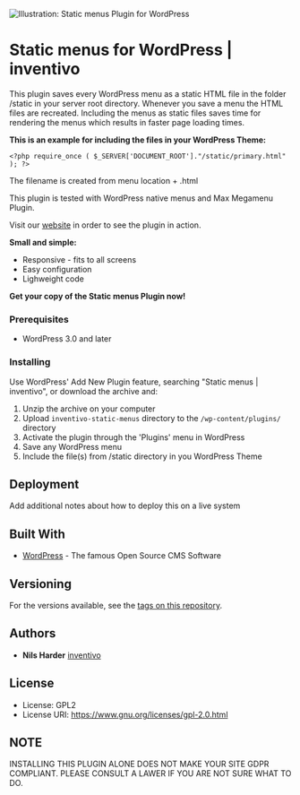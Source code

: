 ![Illustration: Static menus Plugin for WordPress](http://plugins.svn.wordpress.org/static-menus-inventivo/assets/banner-1544x500-rtl.png)

# Static menus for WordPress | inventivo

This plugin saves every WordPress menu as a static HTML file in the folder /static in your server root directory. Whenever you save a menu the HTML files are recreated.
Including the menus as static files saves time for rendering the menus which results in faster page loading times.

**This is an example for including the files in your WordPress Theme:**

```<?php require_once ( $_SERVER['DOCUMENT_ROOT']."/static/primary.html" ); ?>```

The filename is created from menu location + .html

This plugin is tested with WordPress native menus and Max Megamenu Plugin.

Visit our <a href="https://www.inventivo.de">website</a> in order to see the plugin in action.

**Small and simple:**
* Responsive - fits to all screens
* Easy configuration
* Lighweight code

**Get your copy of the Static menus Plugin now!**

### Prerequisites

* WordPress 3.0 and later

### Installing

Use WordPress' Add New Plugin feature, searching "Static menus | inventivo", or download the archive and:

1. Unzip the archive on your computer  
2. Upload `inventivo-static-menus` directory to the `/wp-content/plugins/` directory
3. Activate the plugin through the 'Plugins' menu in WordPress
4. Save any WordPress menu
5. Include the file(s) from /static directory in you WordPress Theme


## Deployment

Add additional notes about how to deploy this on a live system

## Built With

* [WordPress](https://www.wordpress.org) - The famous Open Source CMS Software

## Versioning

For the versions available, see the [tags on this repository](https://github.com/your/project/tags). 

## Authors

* **Nils Harder** [inventivo](https://www.inventivo.de)

## License

* License:      GPL2
* License URI:  https://www.gnu.org/licenses/gpl-2.0.html

## NOTE

INSTALLING THIS PLUGIN ALONE DOES NOT MAKE YOUR SITE GDPR COMPLIANT. PLEASE CONSULT A LAWER IF YOU ARE NOT SURE WHAT TO DO.
